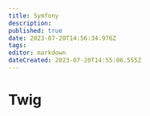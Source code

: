```yaml
---
title: Symfony
description: 
published: true
date: 2023-07-20T14:56:34.976Z
tags: 
editor: markdown
dateCreated: 2023-07-20T14:55:06.555Z
---
```


# Twig
